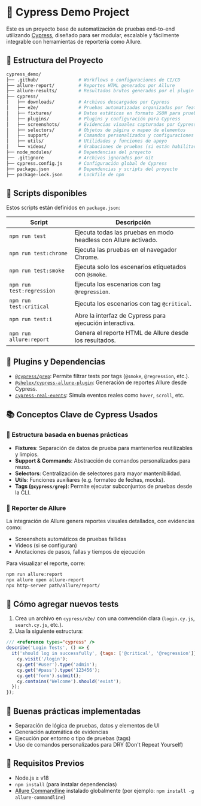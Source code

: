 
# 🧪 Cypress Demo Project

Este es un proyecto base de automatización de pruebas end-to-end utilizando [Cypress](https://www.cypress.io/), diseñado para ser modular, escalable y fácilmente integrable con herramientas de reportería como Allure.

## 📁 Estructura del Proyecto

```bash
cypress_demo/
├── .github/               # Workflows o configuraciones de CI/CD
├── allure-report/         # Reportes HTML generados por Allure
├── allure-results/        # Resultados brutos generados por el plugin Allure
├── cypress/
│   ├── downloads/         # Archivos descargados por Cypress
│   ├── e2e/               # Pruebas automatizadas organizadas por feature
│   ├── fixtures/          # Datos estáticos en formato JSON para pruebas
│   ├── plugins/           # Plugins y configuración para Cypress
│   ├── screenshots/       # Evidencias visuales capturadas por Cypress
│   ├── selectors/         # Objetos de página o mapeo de elementos
│   ├── support/           # Comandos personalizados y configuraciones globales
│   ├── utils/             # Utilidades y funciones de apoyo
│   └── videos/            # Grabaciones de pruebas (si están habilitadas)
├── node_modules/          # Dependencias del proyecto
├── .gitignore             # Archivos ignorados por Git
├── cypress.config.js      # Configuración global de Cypress
├── package.json           # Dependencias y scripts del proyecto
├── package-lock.json      # Lockfile de npm
```

## 🚀 Scripts disponibles

Estos scripts están definidos en `package.json`:

| Script                 | Descripción |
|------------------------|-------------|
| `npm run test`         | Ejecuta todas las pruebas en modo headless con Allure activado. |
| `npm run test:chrome`  | Ejecuta las pruebas en el navegador Chrome. |
| `npm run test:smoke`   | Ejecuta solo los escenarios etiquetados con `@smoke`. |
| `npm run test:regression` | Ejecuta los escenarios con tag `@regression`. |
| `npm run test:critical` | Ejecuta los escenarios con tag `@critical`. |
| `npm run test:i`       | Abre la interfaz de Cypress para ejecución interactiva. |
| `npm run allure:report`| Genera el reporte HTML de Allure desde los resultados. |

## 🧩 Plugins y Dependencias

- [`@cypress/grep`](https://github.com/cypress-io/cypress-grep): Permite filtrar tests por tags (`@smoke`, `@regression`, etc.).
- [`@shelex/cypress-allure-plugin`](https://github.com/Shelex/cypress-allure-plugin): Generación de reportes Allure desde Cypress.
- [`cypress-real-events`](https://github.com/dmtrKovalenko/cypress-real-events): Simula eventos reales como `hover`, `scroll`, etc.

## 📚 Conceptos Clave de Cypress Usados

### 🔹 Estructura basada en buenas prácticas

- **Fixtures**: Separación de datos de prueba para mantenerlos reutilizables y limpios.
- **Support & Commands**: Abstracción de comandos personalizados para reuso.
- **Selectors**: Centralización de selectores para mayor mantenibilidad.
- **Utils**: Funciones auxiliares (e.g. formateo de fechas, mocks).
- **Tags (`@cypress/grep`)**: Permite ejecutar subconjuntos de pruebas desde la CLI.

### 🔹 Reporter de Allure

La integración de Allure genera reportes visuales detallados, con evidencias como:

- Screenshots automáticos de pruebas fallidas
- Videos (si se configuran)
- Anotaciones de pasos, fallas y tiempos de ejecución

Para visualizar el reporte, corre:

```bash
npm run allure:report
npx allure open allure-report
npx http-server path/allure/report/
```

## 🧪 Cómo agregar nuevos tests

1. Crea un archivo en `cypress/e2e/` con una convención clara (`login.cy.js`, `search.cy.js`, etc.).
2. Usa la siguiente estructura:

```js
/// <reference types="cypress" />
describe('Login Tests', () => {
  it('should log in successfully', {tags: ['@critical', '@regression']}, () => {
    cy.visit('/login');
    cy.get('#user').type('admin');
    cy.get('#pass').type('123456');
    cy.get('form').submit();
    cy.contains('Welcome').should('exist');
  });
});
```

## 🧠 Buenas prácticas implementadas

- Separación de lógica de pruebas, datos y elementos de UI
- Generación automática de evidencias
- Ejecución por entorno o tipo de pruebas (tags)
- Uso de comandos personalizados para DRY (Don't Repeat Yourself)

## 🏁 Requisitos Previos

- Node.js ≥ v18
- `npm install` (para instalar dependencias)
- [Allure Commandline](https://docs.qameta.io/allure/#_installing_a_commandline) instalado globalmente (por ejemplo: `npm install -g allure-commandline`)
